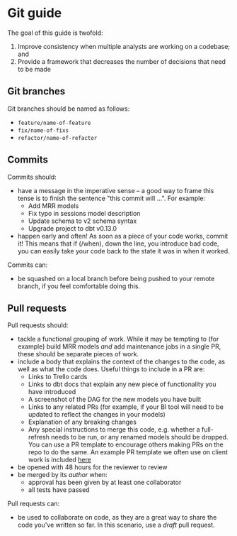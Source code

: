 # Git guide

The goal of this guide is twofold:

1. Improve consistency when multiple analysts are working on a codebase; and
2. Provide a framework that decreases the number of decisions that need to be made

## Git branches

Git branches should be named as follows:

* `feature/name-of-feature`
* `fix/name-of-fixs`
* `refactor/name-of-refactor`

## Commits

Commits should:

* have a message in the imperative sense – a good way to frame this tense is to
  finish the sentence "this commit will ...". For example:
  * Add MRR models
  * Fix typo in sessions model description
  * Update schema to v2 schema syntax
  * Upgrade project to dbt v0.13.0
* happen early and often! As soon as a piece of your code works, commit it! This means that if (/when), down the line, you introduce bad code, you can easily take your code back to the state it was in when it worked.

Commits can:

* be squashed on a local branch before being  pushed to your remote branch, if you feel comfortable doing this.

## Pull requests

Pull requests should:

* tackle a functional grouping of work. While it may be tempting to (for example) build MRR models _and_ add maintenance jobs in a single PR, these
  should be separate pieces of work.
* include a body that explains the context of the changes to the code, as well
  as what the code does. Useful things to include in a PR are:
  * Links to Trello cards
  * Links to dbt docs that explain any new piece of functionality you have
    introduced
  * A screenshot of the DAG for the new models you have built
  * Links to any related PRs (for example, if your BI tool will need to be
    updated to reflect the changes in your models)
  * Explanation of any breaking changes
  * Any special instructions to merge this code, e.g. whether a full-refresh
    needs to be run, or any renamed models should be dropped. You can use a PR
    template to encourage others making PRs on the repo to do the same. An
    example PR template we often use on client work is included [here](https://github.com/fishtown-analytics/dbt-init/blob/master/starter-project/.github/pull_request_template.md)
* be opened with 48 hours for the reviewer to review
* be merged by its _author_ when:
  * approval has been given by at least one collaborator
  * all tests have passed

Pull requests can:

* be used to collaborate on code, as they are a great way to share the code you've written so far. In this scenario, use a _draft_ pull request.
